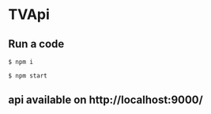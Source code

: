# TVApi
## Run a code
```
$ npm i
```
```
$ npm start
```
## api available on http://localhost:9000/
